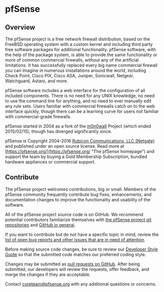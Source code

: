 # pfSense

## Overview

The pfSense project is a free network firewall distribution, based on the FreeBSD operating system with a custom kernel and including third party free software packages for additional functionality. pfSense software, with the help of the package system, is able to provide the same functionality or more of common commercial firewalls, without any of the artificial limitations. It has successfully replaced every big name commercial firewall you can imagine in numerous installations around the world, including Check Point, Cisco PIX, Cisco ASA, Juniper, Sonicwall, Netgear, Watchguard, Astaro, and more.

pfSense software includes a web interface for the configuration of all included components. There is no need for any UNIX knowledge, no need to use the command line for anything, and no need to ever manually edit any rule sets. Users familiar with commercial firewalls catch on to the web interface quickly, though there can be a learning curve for users not familiar with commercial-grade firewalls.

pfSense started in 2004 as a fork of the [m0n0wall](http://m0n0.ch/wall/index.php "m0n0wall project homepage") Project (which ended 2015/02/15), though has diverged significantly since.

pfSense is Copyright 2004-2016 [Rubicon Communications, LLC (Netgate)](https://pfsense.org/license "License Information") and published under an open source license.
Read more at [https://pfsense.org/](https://pfsense.org/ "The pfSense homepage") and support the team by buying a Gold Membership Subscription, bundled hardware appliances or commercial support.

## Contribute

The pfSense project welcomes contributions, big or small. Members of the pfSense community frequently contribute bug fixes, enhancements, and documentation changes to improve the functionality and usability of the software.

All of the pfSense project source code is on GitHub. We recommend potential contributors familiarize themselves with [the pfSense project git repositories](https://github.com/pfsense) and [GitHub in general](https://help.github.com).

If you want to contribute but do not have a specific topic in mind, review the [list of open bug reports and other issues that are in need of attention](https://redmine.pfsense.org/projects/pfsense/issues).

Before making source code changes, be sure to review our [Developer Style Guide](https://doc.pfsense.org/index.php/Developer_Style_Guide) so that the submitted code matches our preferred coding style.

Changes may be submitted as [pull requests on GitHub](https://help.github.com/articles/using-pull-requests/). After being submitted, our developers will review the requests, offer feedback, and merge the changes if they are acceptable.

Contact [coreteam@pfsense.org](mailto:coreteam@pfsense.org "Mail to coreteam@pfsense.org") with any additional questions or concerns.
